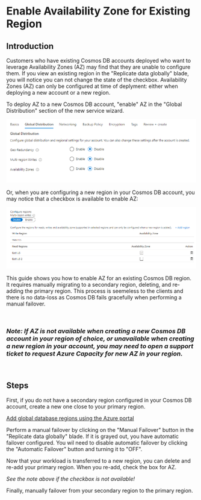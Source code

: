 # **Enable Availability Zone for Existing Region**

## **Introduction**
Customers who have existing Cosmos DB accounts deployed who want to leverage Availability Zones (AZ) may find that they are unable to configure them. If you view an existing region in the "Replicate data globally" blade, you will notice you can not change the state of the checkbox. Availability Zones (AZ) can only be configured at time of  deplyment: either when deploying a new account or a new region.

To deploy AZ to a new Cosmos DB account, "enable" AZ in the "Global Distribution" section of the new service wizard. 

![](https://github.com/Azure/mwr-mda-guild/blob/main/Guides/Cosmos%20DB/Cosmos%20DB%20Enable%20Availability%20Zone%20for%20existing%20region/images/cosmosdb-az-newAccount.png)

Or, when you are configuring a new region in your Cosmos DB account, you may notice that a checkbox is available to enable AZ:

![](https://github.com/Azure/mwr-mda-guild/blob/main/Guides/Cosmos%20DB/Cosmos%20DB%20Enable%20Availability%20Zone%20for%20existing%20region/images/cosmosdb-az-newRegion.png)

This guide shows you how to enable AZ for an existing Cosmos DB region. It requires manually migrating to a secondary region, deleting, and re-adding the primary region. This process is seemeless to the clients and there is no data-loss as Cosmos DB fails gracefully when performing a manual failover.

&nbsp;

### _**Note**: If AZ is not available when creating a new Cosmos DB account in your region of choice, or unavailable when creating a new region in your account, you may need to open a support ticket to request Azure Capacity for new AZ in your region._

&nbsp;

## **Steps**
First, if you do not have a secondary region configured in your Cosmos DB account, create a new one close to your primary region.

[Add global database regions using the Azure portal](https://docs.microsoft.com/en-us/azure/cosmos-db/sql/tutorial-global-distribution-sql-api?tabs=dotnetv2%2Capi-async#addregion)

Perform a manual failover by clicking on the "Manual Failover" button in the "Replicate data globally" blade. If it is grayed out, you have automatic failover configured. You wil need to disable automatic failover by clicking the "Automatic Failover" button and turning it to "OFF".

Now that your workload is transferred to a new region, you can delete and re-add your primary region. When you re-add, check the box for AZ. 

_See the note above if the checkbox is not available!_

Finally, manually failover from your secondary region to the primary region. 

